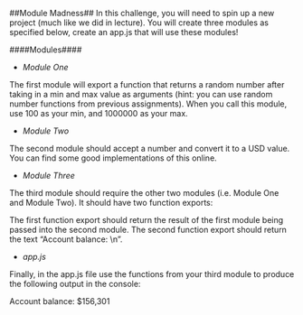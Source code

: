 
##Module Madness##
In this challenge, you will need to spin up a new project (much like we did in lecture). You will create three modules as specified below, create an app.js that will use these modules!

####Modules####
* *Module One*

The first module will export a function that returns a random number after taking in a min and max value as arguments (hint: you can use random number functions from previous assignments). When you call this module, use 100 as your min, and 1000000 as your max.

* *Module Two*

The second module should accept a number and convert it to a USD value. You can find some good implementations of this online.

* *Module Three*

The third module should require the other two modules (i.e. Module One and Module Two). It should have two function exports:

The first function export should return the result of the first module being passed into the second module.
The second function export should return the text “Account balance: \n”.

* *app.js*

Finally, in the app.js file use the functions from your third module to produce the following output in the console:

Account balance:
$156,301
